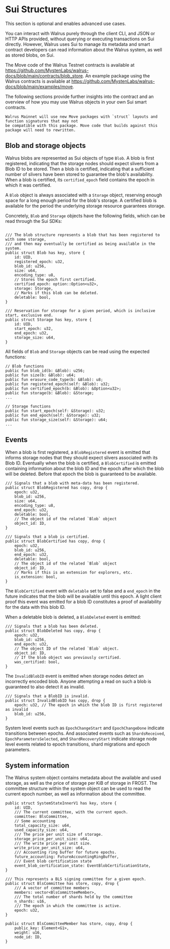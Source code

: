 # Sui Structures

This section is optional and enables advanced use cases.

You can interact with Walrus purely through the client CLI, and JSON or HTTP APIs provided, without
querying or executing transactions on Sui directly. However, Walrus uses Sui to manage its metadata
and smart contract developers can read information about the Walrus system, as well as stored blobs,
on Sui.

<!-- TODO Update URLs -->
The Move code of the Walrus Testnet contracts is available at
<https://github.com/MystenLabs/walrus-docs/blob/main/contracts/blob_store>. An example package using
the Walrus contracts is available at
<https://github.com/MystenLabs/walrus-docs/blob/main/examples/move>.

The following sections provide further insights into the contract and an overview of how you may use
Walrus objects in your own Sui smart contracts.

```admonish danger title="A word of caution"
Walrus Mainnet will use new Move packages with `struct` layouts and function signatures that may not
be compatible with this package. Move code that builds against this package will need to rewritten.
```

## Blob and storage objects

Walrus blobs are represented as Sui objects of type `Blob`. A blob is first registered, indicating
that the storage nodes should expect slivers from a Blob ID to be stored. Then a blob is certified,
indicating that a sufficient number of slivers have been stored to guarantee the blob's
availability. When a blob is certified, its `certified_epoch` field contains the epoch in which it
was certified.

A `Blob` object is always associated with a `Storage` object, reserving enough space for
a long enough period for the blob's storage. A certified blob is available for the period the
underlying storage resource guarantees storage.

Concretely, `Blob` and `Storage` objects have the following fields, which can be read through the
Sui SDKs:

```move

/// The blob structure represents a blob that has been registered to with some storage,
/// and then may eventually be certified as being available in the system.
public struct Blob has key, store {
    id: UID,
    registered_epoch: u32,
    blob_id: u256,
    size: u64,
    encoding_type: u8,
    // Stores the epoch first certified.
    certified_epoch: option::Option<u32>,
    storage: Storage,
    // Marks if this blob can be deleted.
    deletable: bool,
}

/// Reservation for storage for a given period, which is inclusive start, exclusive end.
public struct Storage has key, store {
    id: UID,
    start_epoch: u32,
    end_epoch: u32,
    storage_size: u64,
}
```

All fields of `Blob` and `Storage` objects can be read using the expected functions:

```move
// Blob functions
public fun blob_id(b: &Blob): u256;
public fun size(b: &Blob): u64;
public fun erasure_code_type(b: &Blob): u8;
public fun registered_epoch(self: &Blob): u32;
public fun certified_epoch(b: &Blob): &Option<u32>;
public fun storage(b: &Blob): &Storage;
...

// Storage functions
public fun start_epoch(self: &Storage): u32;
public fun end_epoch(self: &Storage): u32;
public fun storage_size(self: &Storage): u64;
...
```

## Events

When a blob is first registered, a `BlobRegistered` event is emitted that informs storage nodes
that they should expect slivers associated with its Blob ID. Eventually when the blob is
certified, a `BlobCertified` is emitted containing information about the blob ID and the epoch
after which the blob will be deleted. Before that epoch the blob is guaranteed to be available.

```move
/// Signals that a blob with meta-data has been registered.
public struct BlobRegistered has copy, drop {
    epoch: u32,
    blob_id: u256,
    size: u64,
    encoding_type: u8,
    end_epoch: u32,
    deletable: bool,
    // The object id of the related `Blob` object
    object_id: ID,
}

/// Signals that a blob is certified.
public struct BlobCertified has copy, drop {
    epoch: u32,
    blob_id: u256,
    end_epoch: u32,
    deletable: bool,
    // The object id of the related `Blob` object
    object_id: ID,
    // Marks if this is an extension for explorers, etc.
    is_extension: bool,
}
```

The `BlobCertified` event with `deletable` set to false and a `end_epoch` in the future indicates
that the blob will be available until this epoch. A light client proof this event was emitted
for a blob ID constitutes a proof of availability for the data with this blob ID.

When a deletable blob is deleted, a `BlobDeleted` event is emitted:

```move
/// Signals that a blob has been deleted.
public struct BlobDeleted has copy, drop {
    epoch: u32,
    blob_id: u256,
    end_epoch: u32,
    // The object ID of the related `Blob` object.
    object_id: ID,
    // If the blob object was previously certified.
    was_certified: bool,
}
```

The `InvalidBlobID` event is emitted when storage nodes detect an incorrectly encoded blob.
Anyone attempting a read on such a blob is guaranteed to also detect it as invalid.

```move
/// Signals that a BlobID is invalid.
public struct InvalidBlobID has copy, drop {
    epoch: u32, // The epoch in which the blob ID is first registered as invalid
    blob_id: u256,
}
```

System level events such as `EpochChangeStart` and `EpochChangeDone` indicate transitions
between epochs. And associated events such as `ShardsReceived`, `EpochParametersSelected`,
and `ShardRecoveryStart` indicate storage node level events related to epoch transitions,
shard migrations and epoch parameters.

## System information

The Walrus system object contains metadata about the available and used storage, as well as the
price of storage per KiB of storage in FROST. The committee
structure within the system object can be used to read the current epoch number, as well as
information about the committee.

```move
public struct SystemStateInnerV1 has key, store {
    id: UID,
    /// The current committee, with the current epoch.
    committee: BlsCommittee,
    // Some accounting
    total_capacity_size: u64,
    used_capacity_size: u64,
    /// The price per unit size of storage.
    storage_price_per_unit_size: u64,
    /// The write price per unit size.
    write_price_per_unit_size: u64,
    /// Accounting ring buffer for future epochs.
    future_accounting: FutureAccountingRingBuffer,
    /// Event blob certification state
    event_blob_certification_state: EventBlobCertificationState,
}

/// This represents a BLS signing committee for a given epoch.
public struct BlsCommittee has store, copy, drop {
    /// A vector of committee members
    members: vector<BlsCommitteeMember>,
    /// The total number of shards held by the committee
    n_shards: u16,
    /// The epoch in which the committee is active.
    epoch: u32,
}

public struct BlsCommitteeMember has store, copy, drop {
    public_key: Element<G1>,
    weight: u16,
    node_id: ID,
}

```

<!-- TODO: say more about staking structures -->